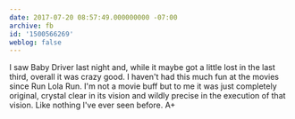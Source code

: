 ```yaml
---
date: 2017-07-20 08:57:49.000000000 -07:00
archive: fb
id: '1500566269'
weblog: false
---
```


I saw Baby Driver last night and, while it maybe got a little lost in the last third, overall it was crazy good. I haven't had this much fun at the movies since Run Lola Run. I'm not a movie buff but to me it was just completely original, crystal clear in its vision and wildly precise in the execution of that vision. Like nothing I've ever seen before. A+
